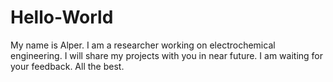 # Hello-World
My name is Alper. I am a researcher working on electrochemical engineering.
I will share my projects with you in near future. I am waiting for your feedback.
All the best.

